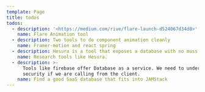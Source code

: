 ```yaml
---
template: Page
title: todos
todos:
  - description: '<https://medium.com/rive/flare-launch-d524067d34d8>'
    name: Flare Animation tool
  - description: Two tools to do component animation cleanly
    name: Framer-motion and react spring
  - description: Hesura is a tool that exposes a database with no muss or fuss.
    name: Research tools like Hesura.
  - description: >-
      Tools like firebase offer Database as a service. We need to understand
      security if we are calling from the client.
    name: Find a good SaaS database that fits into JAMStack
---
```


